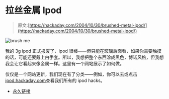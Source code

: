 # 拉丝金属 Ipod

> 原文:[https://hackaday.com/2004/10/30/brushed-metal-ipod/](https://hackaday.com/2004/10/30/brushed-metal-ipod/)

![brush me](img/309e98e172da7ac400159cb8a9061d11.png)

我的 3g ipod 正式报废了，ipod 很棒——但只能在玻璃后面看，如果你需要触摸的话，可能还要戴上白手套。所以，我想把整个东西涂成黑色，博诺风格，但我想我会让它看起来像金属一样。这里有一个网站展示了如何做。

仅仅是一个网站更新，我们现在有了分类——例如，你可以去或点击[ipod.hackaday.com](http://ipod.hackaday.com/)查看我们所有的 ipod hacks。

*   [永久链接](http://members.optusnet.com.au/brushedipod/)